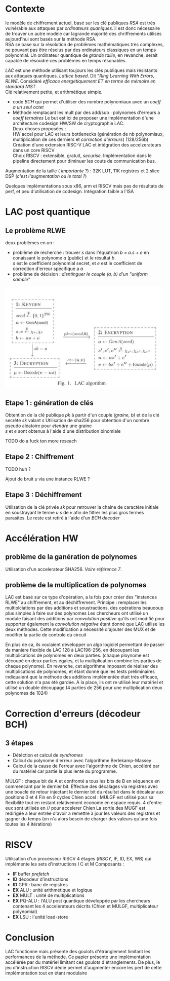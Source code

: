 # Contexte 

le modèle de chiffrement actuel, basé sur les clé publiques *RSA* est très vulnérable aux attaques par 
*ordinateurs quaniques*. il est donc nécessaire de trouver un autre modèle car lagrande majorité des chriffrements utilisés aujourd'hui sont basés sur la méthode RSA.  
RSA se base sur la résolution de problèmes mathématiques très complexes, ne pouvant pas être résolus par des ordinateurs classiques en un temps polynomial. Un ordinateur quantique de *grande taille*, en revanche, serait capable de résoudre ces problèmes en temps résonables.  

*LAC* est une méthode utilisant toujours les clés publiques mais résistants aux attaques quantiques. *Lattice based*. Dit "*Ring Learning With Errors, RLWE*. Considéré *efficace energétiquement ET en terme de mémoire en standard NIST*.  
Clé relativement petite, et arithmétique simple. 
 *  code *BCH* qui permet d'utiliser des nombre polynomiaux avec un *coeff a un seul octet*
 *  Méthode remplacant les mult par des add/sub  : polynomes d'erreurs a *coeff ternaires*
Le but est ici de proposer une implémentation d'une architecture codesign HW/SW  de cryptographie LAC.  
Deux choses proposées :  
HW accel pour LAC et leurs bottlenecks (génération de nb polynomiaux, multiplication de ces derniers et *correction d'erreurs*) (128/256b)
Création d'une extension RISC-V LAC et intégration des accelzerateurs dans un core RISCV  
Choix RISCV : extensible, gratuit, *securisé*. Implémentation dans le pipeline directement pour diminuer les couts de communication bus.

Augmentation de la taille ( *importante ?*) : 32K LUT, 11K registres et 2 slice DSP (*c'est l'augmentation ou le total ?*)


Quelques implémentations sous x86, arm et RISCV mais pas de résultats de perf, et peu d'utilisation de codesign. Intégration faible a l'ISA


# LAC post quantique
## Le problème RLWE 
deux problèmes en un :
* problème de recherche : trouver _s_ dans l'équatrion _b = a.s + e_ en conaissant le polynome _a_ (public) et le résultat _b_.   
_s_ est le coefficient polynomial secret, et _e_ est le coefficient de correction d'erreur spécifique a _a_
* problème de décision : *disntinguer le couple (a, b) d'un "uniform sample"*

![](keygen_encrypt_decrypt.png)
## Etape 1 : génération de clés
Obtention de la clé publique _pk_ à partir d'un couple _(graine, b)_ et de la clé secrète _sk_ valant _s_
Utilisation de sha256 pour obtention d'un nombre pseudo aléatoire pour *étendre* une graine  
_s_ et _e_ sont obtenus à l'aide d'une distribution binomiale
<!-->TODO do a fuck ton more reseach <!-->

## Etape 2 : Chiffrement
<!-->TODO huh ? <!-->
Ajout de bruit _u_ via une instance RLWE ?
## Etape 3 : Déchiffrement
Utilisation de la clé privée _sk_ pour retrouver la chaine de caractère initiale en soustrayant le terme _u.s_ de _v_ afin de filtrer les plus gros termes parasites. Le reste est retiré à l'aide d'un *BCH decoder*


# Accélération HW
## problème de la ganération de polynomes
Utilisation d'un accelerateur SHA256. *Voire référence 7*.

## problème de la multiplication de polynomes

LAC est basé sur ce type d'opération, a la fois pour créer des "instances RLWE" au chiffrement, et au déchiffrement.
Principe : remplacer les multiplciations par des additions et soustractions, des opérations beaucoup plus simples à faire sur des polynomes
Les chercheurs ont utilisé un module faisant des additions par *convolution positive* qu'ils ont modifié pour supporter également la *convolution négative* 
étant donné que LAC utilise les deux méthodes. Cette modification a nécessité d'ajouter des MUX et de modifier la partie de controle du circuit 

En plus de ca, ils voulaient développer un algo logiciel permettant de passer de manière flexible de LAC 128 à LAC196-256, en découpant les multiplications de polynomes en deux parties. (chaque ploynome est découpé en deux parties égales, et la multiplication combine les parties de chaque polynome).
En revanche, cet algorithme imposant de réaliser des multiplications de polynomes, et étant donné que les tests préliminaires indiquaient que la méthode des additions implémentée était très efficace, cette solution n'a pas été gardée.
A la place, ils ont re utilisé leur matériel et utilisé un double découpage (4 parties de 256 pour une multiplication deux polynomes de 1024)

# Correction d'erreurs (décodeur BCH)
## 3 étapes
* Détéction et calcul de *syndromes*
* Calcul du polynome d'erreur avec l'algorithme Berlekamp-Massey
* Calcul de la cause de l'erreur avec l'algorithme de Chien, accéléré par du matériel car partie la plus lente du programme.

MULGF : chaque bit de A et confronté a tous les bits de B en séquence en commencant par le dernier bit.
        Effectue des décalages via registres avec une boucle de retour injectant le dernier bit du résultat dans le décaleur aux positions 0 et 4
        Fin en 9 cycles
Chien accel :
        MULGF est utilisé pour sa flexibilité tout en restant relativement econome en espace requis. 4 d'entre eux sont utilisés en // pour accelerer Chien
        La sortie des MUGF est redirigée a leur entrée d'avoir a remettre à jour les valeurs des registres et gagner du temps (on n'a alors besoin de charger des
        valeurs qu'une fois toutes les 4 itérations)

# RISCV

Utilisation d'un processeur RISCV 4 étages (*RISCY*, IF, ID, EX, WB) qui implémente les sets d'instructions I C et M 
Composants :
* __IF__ buffer *prefetch*
* __ID__ décodeur d'instructions
* __ID__ GPR : banc de registres  
* __EX__ ALU : unité arithmétique et logique
* __EX__ MULT : unité de multiplications
* __EX__ PQ-ALU : l'ALU post quantique développée par les chercheurs contenant les 4 accelerateurs décrits (Chien et MULGF, multiplicateur polynomial)
* __EX__ LSU : l'unité load-store 
# Conclusion 
LAC fonctionne mais présente des goulots d'étranglement limitant les performances de la méthode. Ce papier présente une implémentation accélérée par du matériel
limitant ces goulots d'étranglements. De plus, le jeu d'instruction RISCV dédié permet d'augmenter encore les perf de cette implémentation tout en étant modulaire

